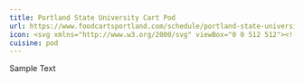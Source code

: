 ```yaml
---
title: Portland State University Cart Pod
url: https://www.foodcartsportland.com/schedule/portland-state-university-food-cart-pod
icon: <svg xmlns="http://www.w3.org/2000/svg" viewBox="0 0 512 512"><!--! Font Awesome Pro 6.1.1 by @fontawesome - https://fontawesome.com License - https://fontawesome.com/license (Commercial License) Copyright 2022 Fonticons, Inc. --><path d="M0 80C0 35.82 35.82 0 80 0H432C476.2 0 512 35.82 512 80V368C512 394.2 499.4 417.4 480 432V480C480 497.7 465.7 512 448 512H416C398.3 512 384 497.7 384 480V448H128V480C128 497.7 113.7 512 96 512H64C46.33 512 32 497.7 32 480V432C12.57 417.4 0 394.2 0 368V80zM129.9 152.2L112 224H400L382.1 152.2C378.5 137.1 365.7 128 351 128H160.1C146.3 128 133.5 137.1 129.9 152.2H129.9zM96 288C78.33 288 64 302.3 64 320C64 337.7 78.33 352 96 352C113.7 352 128 337.7 128 320C128 302.3 113.7 288 96 288zM416 352C433.7 352 448 337.7 448 320C448 302.3 433.7 288 416 288C398.3 288 384 302.3 384 320C384 337.7 398.3 352 416 352z"/></svg>
cuisine: pod
---
```

Sample Text